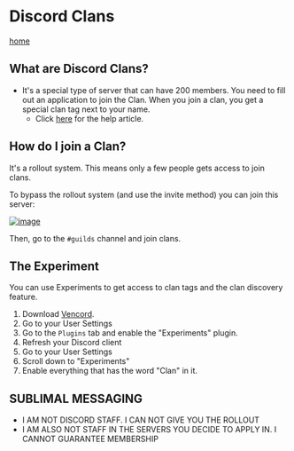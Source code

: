 # Discord Clans
[home](https://kdoeodkdokdkdkdododiieieie.github.io)

## What are Discord Clans?
* It's a  special type of server that can have 200 members. You need to fill out an application to join the Clan. When you join a clan, you get a special clan tag next to your name.
   * Click [here](https://support.discord.com/hc/en-us/articles/23187611406999-Guilds-FAQ) for the help article.

## How do I join a Clan?
It's a rollout system. This means only a few people gets access to join clans.

To bypass the rollout system (and use the invite method) you can join this server:

[![image](https://github.com/kodedkodie/kodedkodie.github.io/assets/154967011/920eb754-2e8a-4f9d-abb1-31859edf6ed6)](https://discord.gg/7KpWV6Qux4)


Then, go to the `#guilds` channel and join clans.

## The Experiment
You can use Experiments to get access to clan tags and the clan discovery feature.

 1. Download [Vencord](https://vencord.dev).
 2. Go to your User Settings
 3. Go to the `Plugins` tab and enable the "Experiments" plugin.
 4. Refresh your Discord client
 5. Go to your User Settings
 6. Scroll down to "Experiments"
 7. Enable everything that has the word "Clan" in it.

## SUBLIMAL MESSAGING
* I AM NOT DISCORD STAFF. I CAN NOT GIVE YOU THE ROLLOUT
* I AM ALSO NOT STAFF IN THE SERVERS YOU DECIDE TO APPLY IN. I CANNOT GUARANTEE MEMBERSHIP
